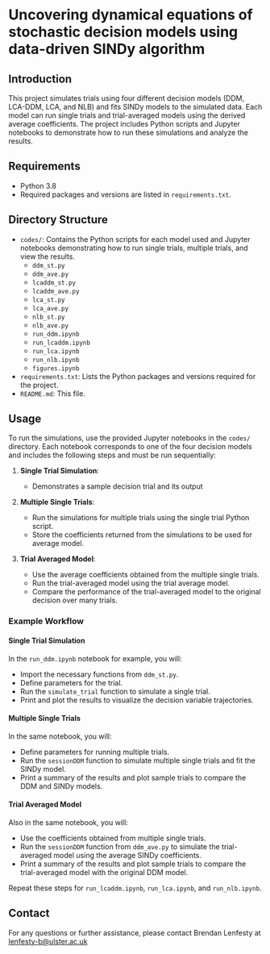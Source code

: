 # Uncovering dynamical equations of stochastic decision models using data-driven SINDy algorithm

## Introduction

This project simulates trials using four different decision models (DDM, LCA-DDM, LCA, and NLB) and fits SINDy models to the simulated data. Each model can run single trials and trial-averaged models using the derived average coefficients. The project includes Python scripts and Jupyter notebooks to demonstrate how to run these simulations and analyze the results.

## Requirements

- Python 3.8
- Required packages and versions are listed in `requirements.txt`.

## Directory Structure

- `codes/`: Contains the Python scripts for each model used and Jupyter notebooks demonstrating how to run single trials, multiple trials, and view the results.
    - `ddm_st.py`
    - `ddm_ave.py`
    - `lcaddm_st.py`
    - `lcaddm_ave.py`
    - `lca_st.py`
    - `lca_ave.py`
    - `nlb_st.py`
    - `nlb_ave.py`
    - `run_ddm.ipynb`
    - `run_lcaddm.ipynb`
    - `run_lca.ipynb`
    - `run_nlb.ipynb`
    - `figures.ipynb`
- `requirements.txt`: Lists the Python packages and versions required for the project.
- `README.md`: This file.

## Usage

To run the simulations, use the provided Jupyter notebooks in the `codes/` directory. Each notebook corresponds to one of the four decision models and includes the following steps and must be run sequentially:

1. **Single Trial Simulation**:
    - Demonstrates a sample decision trial and its output

2. **Multiple Single Trials**:
    - Run the simulations for multiple trials using the single trial Python script.
    - Store the coefficients returned from the simulations to be used for average model.

3. **Trial Averaged Model**:
    - Use the average coefficients obtained from the multiple single trials.
    - Run the trial-averaged model using the trial average model.
    - Compare the performance of the trial-averaged model to the original decision over many trials.

### Example Workflow

#### Single Trial Simulation

In the `run_ddm.ipynb` notebook for example, you will:
- Import the necessary functions from `ddm_st.py`.
- Define parameters for the trial.
- Run the `simulate_trial` function to simulate a single trial.
- Print and plot the results to visualize the decision variable trajectories.

#### Multiple Single Trials

In the same notebook, you will:
- Define parameters for running multiple trials.
- Run the `sessionDDM` function to simulate multiple single trials and fit the SINDy model.
- Print a summary of the results and plot sample trials to compare the DDM and SINDy models.

#### Trial Averaged Model

Also in the same notebook, you will:
- Use the coefficients obtained from multiple single trials.
- Run the `sessionDDM` function from `ddm_ave.py` to simulate the trial-averaged model using the average SINDy coefficients.
- Print a summary of the results and plot sample trials to compare the trial-averaged model with the original DDM model.

Repeat these steps for `run_lcaddm.ipynb`, `run_lca.ipynb`, and `run_nlb.ipynb`.

## Contact

For any questions or further assistance, please contact Brendan Lenfesty at lenfesty-b@ulster.ac.uk



